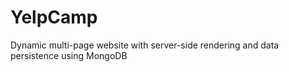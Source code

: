 # YelpCamp

Dynamic multi-page website with server-side rendering and data persistence using MongoDB
